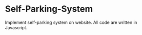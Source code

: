 # Self-Parking-System
Implement self-parking system on website. All code are written in Javascript.
